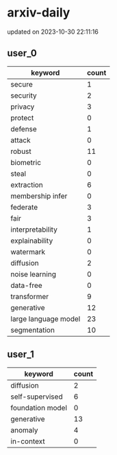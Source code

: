 # arxiv-daily
updated on 2023-10-30 22:11:16
## user_0
| keyword | count |
| - | - |
| secure | 1 |
| security | 2 |
| privacy | 3 |
| protect | 0 |
| defense | 1 |
| attack | 0 |
| robust | 11 |
| biometric | 0 |
| steal | 0 |
| extraction | 6 |
| membership infer | 0 |
| federate | 3 |
| fair | 3 |
| interpretability | 1 |
| explainability | 0 |
| watermark | 0 |
| diffusion | 2 |
| noise learning | 0 |
| data-free | 0 |
| transformer | 9 |
| generative | 12 |
| large language model | 23 |
| segmentation | 10 |
## user_1
| keyword | count |
| - | - |
| diffusion | 2 |
| self-supervised | 6 |
| foundation model | 0 |
| generative | 13 |
| anomaly | 4 |
| in-context | 0 |
